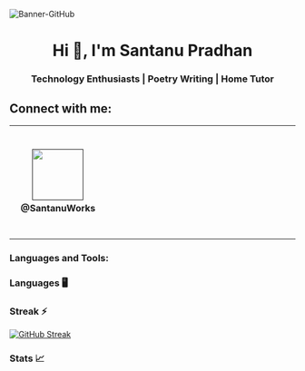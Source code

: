 <!--! Font Awesome Pro 6.4.0 by @fontawesome - https://fontawesome.com License - https://fontawesome.com/license (Commercial License) Copyright 2023 Fonticons, Inc. -->

![Banner-GitHub](https://github.com/SantanuWorks/SantanuWorks/assets/133559707/f4df8f48-2f82-4666-93c6-441e265dc391)

<h1 align="center">Hi 👋, I'm Santanu Pradhan</h1>
<h3 align="center">Technology Enthusiasts | Poetry Writing | Home Tutor</h3>

<h2 align="left">Connect with me:</h2>
 
<table>
  <tr height="200">
    <td width="200" align="center">
       <a valign="top" href=""><img height="90" src="https://img.icons8.com/fluency/48/000000/linkedin-2.png" alt=""></a>
       <b color="red" ><br>@SantanuWorks</b>
    </td>
    <td width="200" align="center">
       <a href=""><img src="https://img.icons8.com/color/48/000000/codechef.png" alt=""></a>
    </td>
    <td width="200" align="center">
      <a href=""><img src="https://img.icons8.com/fluency/48/000000/instagram-new.png" alt=""></a>
    </td>
    <td width="200" align="center">
       <a href=""><img src="https://img.icons8.com/fluency/48/000000/twitter.png" alt=""></a> 
    </td>
    <td width="200" align="center">
       <a href="mailto:santanuworkspace@gmail.com"><img src="https://img.icons8.com/color/48/000000/gmail-new.png" alt=""></a>
    </td>
  </tr>
</table>

<h3 align="left">Languages and Tools:</h3>

### Languages 🖥️

### Streak ⚡
[![GitHub Streak](https://streak-stats.demolab.com/?user=SantanuWorks&show_icons=true&theme=dark&card_width=1000)](https://git.io/streak-stats)

### Stats 📈
